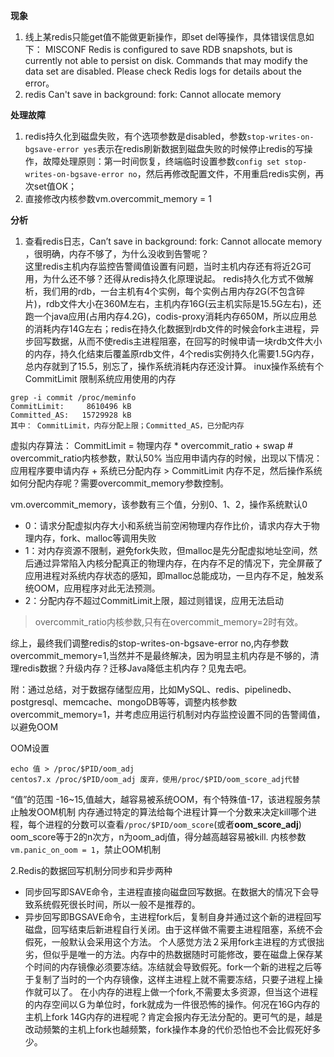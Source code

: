 **现象**  
1. 线上某redis只能get值不能做更新操作，即set del等操作，具体错误信息如下：
MISCONF Redis is configured to save RDB snapshots, but is currently not able to persist on disk. Commands that may modify the data set are disabled. Please check Redis logs for details about the error。
2. redis Can't save in background: fork: Cannot allocate memory

**处理故障**
1. redis持久化到磁盘失败，有个选项参数是disabled，参数`stop-writes-on-bgsave-error yes`表示在redis刷新数据到磁盘失败的时候停止redis的写操作，故障处理原则：第一时间恢复，终端临时设置参数`config set stop-writes-on-bgsave-error no`，然后再修改配置文件，不用重启redis实例，再次set值OK；
2. 直接修改内核参数vm.overcommit_memory = 1

**分析**
1. 查看redis日志，Can’t save in background: fork: Cannot allocate memory ，很明确，内存不够了，为什么没收到告警呢？  
这里redis主机内存监控告警阈值设置有问题，当时主机内存还有将近2G可用，为什么还不够？还得从redis持久化原理说起。
redis持久化方式不做解析，我们用的rdb，一台主机有4个实例，每个实例占用内存2G(不包含碎片)，rdb文件大小在360M左右，主机内存16G(云主机实际是15.5G左右)，还跑一个java应用(占用内存4.2G)，codis-proxy消耗内存650M，所以应用总的消耗内存14G左右；redis在持久化数据到rdb文件的时候会fork主进程，异步回写数据，从而不使redis主进程阻塞，在回写的时候申请一块rdb文件大小的内存，持久化结束后覆盖原rdb文件，4个redis实例持久化需要1.5G内存，总内存就到了15.5，别忘了，操作系统消耗内存还没计算。
inux操作系统有个CommitLimit 限制系统应用使用的内存
```
grep -i commit /proc/meminfo
CommitLimit:     8610496 kB
Committed_AS:   15729928 kB
其中： CommitLimit，内存分配上限；Committed_AS，已分配内存
```
虚拟内存算法：
CommitLimit = 物理内存 * overcommit_ratio + swap  # overcommit_ratio内核参数，默认50%
当应用申请内存的时候，出现以下情况：
        应用程序要申请内存 + 系统已分配内存 > CommitLimit
内存不足，然后操作系统如何分配内存呢？需要overcommit_memory参数控制。
    
vm.overcommit_memory，该参数有三个值，分别0、1、2，操作系统默认0
- 0：请求分配虚拟内存大小和系统当前空闲物理内存作比价，请求内存大于物理内存，fork、malloc等调用失败
- 1：对内存资源不限制，避免fork失败，但malloc是先分配虚拟地址空间，然后通过异常陷入内核分配真正的物理内存，在内存不足的情况下，完全屏蔽了应用进程对系统内存状态的感知，即malloc总能成功，一旦内存不足，触发系统OOM，应用程序对此无法预测。
- 2：分配内存不超过CommitLimit上限，超过则错误，应用无法启动
> overcommit_ratio内核参数,只有在overcommit_memory=2时有效。

综上，最终我们调整redis的stop-writes-on-bgsave-error no,内存参数overcommit_memory=1,当然并不是最终解决，因为明显主机内存是不够的，清理redis数据？升级内存？迁移Java降低主机内存？见鬼去吧。  

附：通过总结，对于数据存储型应用，比如MySQL、redis、pipelinedb、postgresql、memcache、mongoDB等等，调整内核参数overcommit_memory=1，并考虑应用运行机制对内存监控设置不同的告警阈值，以避免OOM

OOM设置
```
echo 值 > /proc/$PID/oom_adj 
centos7.x /proc/$PID/oom_adj 废弃，使用/proc/$PID/oom_score_adj代替
```
“值”的范围 -16~15,值越大，越容易被系统OOM，有个特殊值-17，该进程服务禁止触发OOM机制
内存通过特定的算法给每个进程计算一个分数来决定kill哪个进程，每个进程的分数可以查看`/proc/$PID/oom_score`(或者**oom_score_adj**)
oom_score等于2的n次方，n为oom_adj值，得分越高越容易被kill.
内核参数`vm.panic_on_oom = 1`，禁止OOM机制

2.Redis的数据回写机制分同步和异步两种
- 同步回写即SAVE命令，主进程直接向磁盘回写数据。在数据大的情况下会导致系统假死很长时间，所以一般不是推荐的。
- 异步回写即BGSAVE命令，主进程fork后，复制自身并通过这个新的进程回写磁盘，回写结束后新进程自行关闭。由于这样做不需要主进程阻塞，系统不会假死，一般默认会采用这个方法。
个人感觉方法２采用fork主进程的方式很拙劣，但似乎是唯一的方法。内存中的热数据随时可能修改，要在磁盘上保存某个时间的内存镜像必须要冻结。冻结就会导致假死。fork一个新的进程之后等于复制了当时的一个内存镜像，这样主进程上就不需要冻结，只要子进程上操作就可以了。
在小内存的进程上做一个fork,不需要太多资源，但当这个进程的内存空间以Ｇ为单位时，fork就成为一件很恐怖的操作。何况在16G内存的主机上fork 14G内存的进程呢？肯定会报内存无法分配的。更可气的是，越是改动频繁的主机上fork也越频繁，fork操作本身的代价恐怕也不会比假死好多少。


